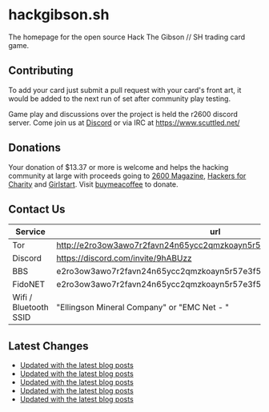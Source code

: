 # hackgibson.sh
The homepage for the open source Hack The Gibson // SH trading card game.


## Contributing

To add your card just submit a pull request with your card's front art, it would be added to the next run of set after community play testing.

Game play and discussions over the project is held the r2600 discord server. Come join us at [Discord](https://discord.com/invite/9hABUzz) or via IRC at https://www.scuttled.net/


## Donations

Your donation of $13.37 or more is welcome and helps the hacking community at large with proceeds going to [2600 Magazine](https://2600.com/), [Hackers for Charity](https://hackersforcharity.org) and [Girlstart](https://girlstart.org).  Visit [buymeacoffee](https://www.buymeacoffee.com/hackgibson.sh) to donate.


## Contact Us

Service | url
-|-
Tor | http://e2ro3ow3awo7r2favn24n65ycc2qmzkoayn5r57e3f56nvjwdcgg32ad.onion
Discord | https://discord.com/invite/9hABUzz
BBS | e2ro3ow3awo7r2favn24n65ycc2qmzkoayn5r57e3f56nvjwdcgg32ad.onion:23
FidoNET | e2ro3ow3awo7r2favn24n65ycc2qmzkoayn5r57e3f56nvjwdcgg32ad.onion:24554
Wifi / Bluetooth SSID | "Ellingson Mineral Company" or "EMC Net - <fidonet address>"

## Latest Changes
<!-- BLOG-POST-LIST:START -->
- [Updated with the latest blog posts](https://github.com/DFW2600/hackgibson.sh/commit/9e881567c78d6e44717140052dd0a14ef898a513)
- [Updated with the latest blog posts](https://github.com/DFW2600/hackgibson.sh/commit/fcd916e94a11fc526409e3c052beb83dbac65715)
- [Updated with the latest blog posts](https://github.com/DFW2600/hackgibson.sh/commit/3e70928ed8b389a2a89d1ef7477f746545c5c915)
- [Updated with the latest blog posts](https://github.com/DFW2600/hackgibson.sh/commit/3d7ebe15d92d1240f909e340d7d589fe4e8debb0)
- [Updated with the latest blog posts](https://github.com/DFW2600/hackgibson.sh/commit/a3b4efb38cd46e523789c2a9c2717d1484f6175a)
<!-- BLOG-POST-LIST:END -->

